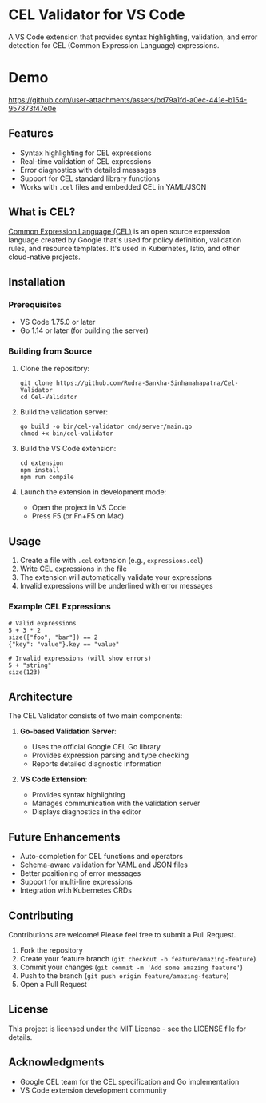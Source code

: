 # CEL Validator for VS Code

A VS Code extension that provides syntax highlighting, validation, and error detection for CEL (Common Expression Language) expressions.

# Demo

https://github.com/user-attachments/assets/bd79a1fd-a0ec-441e-b154-957873f47e0e

## Features

- Syntax highlighting for CEL expressions
- Real-time validation of CEL expressions
- Error diagnostics with detailed messages
- Support for CEL standard library functions
- Works with `.cel` files and embedded CEL in YAML/JSON

## What is CEL?

[Common Expression Language (CEL)](https://github.com/google/cel-spec) is an open source expression language created by Google that's used for policy definition, validation rules, and resource templates. It's used in Kubernetes, Istio, and other cloud-native projects.

## Installation

### Prerequisites

- VS Code 1.75.0 or later
- Go 1.14 or later (for building the server)

### Building from Source

1. Clone the repository:
   ```
   git clone https://github.com/Rudra-Sankha-Sinhamahapatra/Cel-Validator
   cd Cel-Validator
   ```

2. Build the validation server:
   ```
   go build -o bin/cel-validator cmd/server/main.go
   chmod +x bin/cel-validator
   ```

3. Build the VS Code extension:
   ```
   cd extension
   npm install
   npm run compile
   ```

4. Launch the extension in development mode:
   - Open the project in VS Code
   - Press F5 (or Fn+F5 on Mac)

## Usage

1. Create a file with `.cel` extension (e.g., `expressions.cel`)
2. Write CEL expressions in the file
3. The extension will automatically validate your expressions
4. Invalid expressions will be underlined with error messages

### Example CEL Expressions

```cel
# Valid expressions
5 + 3 * 2
size(["foo", "bar"]) == 2
{"key": "value"}.key == "value"

# Invalid expressions (will show errors)
5 + "string"  
size(123)
```

## Architecture

The CEL Validator consists of two main components:

1. **Go-based Validation Server**:
   - Uses the official Google CEL Go library
   - Provides expression parsing and type checking
   - Reports detailed diagnostic information

2. **VS Code Extension**:
   - Provides syntax highlighting
   - Manages communication with the validation server
   - Displays diagnostics in the editor

## Future Enhancements

- Auto-completion for CEL functions and operators
- Schema-aware validation for YAML and JSON files
- Better positioning of error messages
- Support for multi-line expressions
- Integration with Kubernetes CRDs

## Contributing

Contributions are welcome! Please feel free to submit a Pull Request.

1. Fork the repository
2. Create your feature branch (`git checkout -b feature/amazing-feature`)
3. Commit your changes (`git commit -m 'Add some amazing feature'`)
4. Push to the branch (`git push origin feature/amazing-feature`)
5. Open a Pull Request

## License

This project is licensed under the MIT License - see the LICENSE file for details.

## Acknowledgments

- Google CEL team for the CEL specification and Go implementation
- VS Code extension development community 
